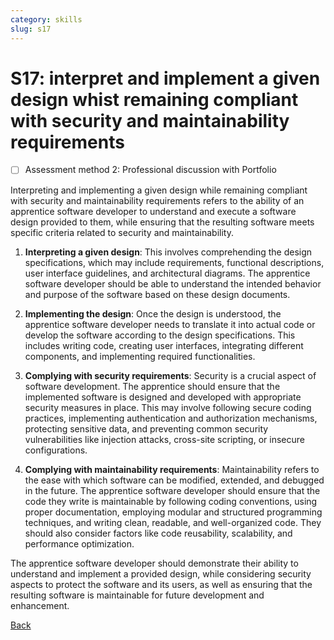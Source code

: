 ```yaml
---
category: skills
slug: s17
---
```


# S17: interpret and implement a given design whist remaining compliant with security and maintainability requirements

- [ ] Assessment method 2: Professional discussion with Portfolio

Interpreting and implementing a given design while remaining compliant with security and maintainability requirements refers to the ability of an apprentice software developer to understand and execute a software design provided to them, while ensuring that the resulting software meets specific criteria related to security and maintainability.

1. **Interpreting a given design**: This involves comprehending the design specifications, which may include requirements, functional descriptions, user interface guidelines, and architectural diagrams. The apprentice software developer should be able to understand the intended behavior and purpose of the software based on these design documents.

2. **Implementing the design**: Once the design is understood, the apprentice software developer needs to translate it into actual code or develop the software according to the design specifications. This includes writing code, creating user interfaces, integrating different components, and implementing required functionalities.

3. **Complying with security requirements**: Security is a crucial aspect of software development. The apprentice should ensure that the implemented software is designed and developed with appropriate security measures in place. This may involve following secure coding practices, implementing authentication and authorization mechanisms, protecting sensitive data, and preventing common security vulnerabilities like injection attacks, cross-site scripting, or insecure configurations.

4. **Complying with maintainability requirements**: Maintainability refers to the ease with which software can be modified, extended, and debugged in the future. The apprentice software developer should ensure that the code they write is maintainable by following coding conventions, using proper documentation, employing modular and structured programming techniques, and writing clean, readable, and well-organized code. They should also consider factors like code reusability, scalability, and performance optimization.

The apprentice software developer should demonstrate their ability to understand and implement a provided design, while considering security aspects to protect the software and its users, as well as ensuring that the resulting software is maintainable for future development and enhancement.

[Back](../README.md)
